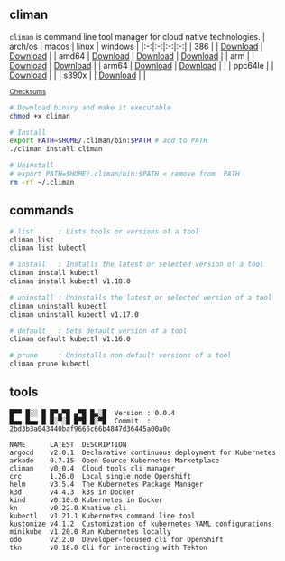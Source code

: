 ## climan
`climan` is command line tool manager for cloud native technologies.
| arch/os | macos | linux | windows |
|:-:|:-:|:-:|:-:|
| 386 |  | [Download](https://github.com/ghokun/climan/releases/latest/download/climan-linux-386) | [Download](https://github.com/ghokun/climan/releases/latest/download/climan-windows-386.exe) |
| amd64 | [Download](https://github.com/ghokun/climan/releases/latest/download/climan-darwin-amd64) | [Download](https://github.com/ghokun/climan/releases/latest/download/climan-linux-amd64) | [Download](https://github.com/ghokun/climan/releases/latest/download/climan-windows-amd64.exe) |
| arm |  | [Download](https://github.com/ghokun/climan/releases/latest/download/climan-linux-arm) | [Download](https://github.com/ghokun/climan/releases/latest/download/climan-windows-arm.exe) |
| arm64 | [Download](https://github.com/ghokun/climan/releases/latest/download/climan-darwin-arm64) | [Download](https://github.com/ghokun/climan/releases/latest/download/climan-linux-arm64) |  |
| ppc64le |  | [Download](https://github.com/ghokun/climan/releases/latest/download/climan-linux-ppc64le) |  |
| s390x |  | [Download](https://github.com/ghokun/climan/releases/latest/download/climan-linux-s390x) |  |

<sup>[Checksums](https://github.com/ghokun/climan/releases/latest/download/climan-checksums.txt)</sup>
```bash
# Download binary and make it executable
chmod +x climan

# Install
export PATH=$HOME/.climan/bin:$PATH # add to PATH
./climan install climan

# Uninstall
# export PATH=$HOME/.climan/bin:$PATH < remove from  PATH
rm -rf ~/.climan
```
## commands
```bash
# list      : Lists tools or versions of a tool
climan list
climan list kubectl

# install   : Installs the latest or selected version of a tool
climan install kubectl
climan install kubectl v1.18.0

# uninstall : Uninstalls the latest or selected version of a tool
climan uninstall kubectl
climan uninstall kubectl v1.17.0

# default   : Sets default version of a tool
climan default kubectl v1.16.0

# prune     : Uninstalls non-default versions of a tool
climan prune kubectl
```
## tools
```
█▀▀ █░░ █ █▀▄▀█ ▄▀█ █▄░█  Version : 0.0.4
█▄▄ █▄▄ █ █░▀░█ █▀█ █░▀█  Commit  : 2bd3b3a043440baf9666c66b4847d36445a00a0d

NAME      LATEST  DESCRIPTION                                      
argocd    v2.0.1  Declarative continuous deployment for Kubernetes 
arkade    0.7.15  Open Source Kubernetes Marketplace               
climan    v0.0.4  Cloud tools cli manager                          
crc       1.26.0  Local single node Openshift                      
helm      v3.5.4  The Kubernetes Package Manager                   
k3d       v4.4.3  k3s in Docker                                    
kind      v0.10.0 Kubernetes in Docker                             
kn        v0.22.0 Knative cli                                      
kubectl   v1.21.1 Kubernetes command line tool                     
kustomize v4.1.2  Customization of kubernetes YAML configurations  
minikube  v1.20.0 Run Kubernetes locally                           
odo       v2.2.0  Developer-focused cli for OpenShift              
tkn       v0.18.0 Cli for interacting with Tekton                  
```
